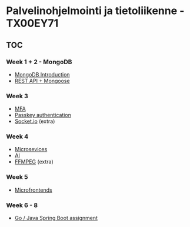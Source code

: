 # Palvelinohjelmointi ja tietoliikenne - TX00EY71

## TOC

### Week 1 + 2 - MongoDB
- [MongoDB Introduction](week1/nosql-mongodb.md)
- [REST API + Mongoose](week1/mongoose.md)


### Week 3
- [MFA](week3/mfa.md)
- [Passkey authentication](week3/passkey.md)
- [Socket.io](week3/socket.md) (extra)

### Week 4
- [Microsevices](week4/microservices.md)
- [AI](week4/AI-api.md)
- [FFMPEG](week4/ffmpeg.md) (extra)

### Week 5
- [Microfrontends](week5/microfrontends.md)

### Week 6 - 8
- [Go / Java Spring Boot assignment](week6/go-spring.md)


































